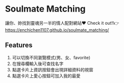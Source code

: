 # Soulmate Matching
 讓你、妳找到靈魂另一半的情人配對網站❤️
 Check it out!!👉 https://enchichen1107.github.io/soulmate_matching/

 ## Features
 1. 可以切換不同瀏覽模式(男、女、favorite)
 2. 在搜尋欄輸入後可查找名字
 3. 點選卡片上資訊按鈕會出現詳細資料的視窗
 4. 點選卡片上愛心按鈕可加入我的最愛
